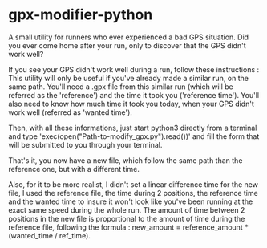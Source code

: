 # gpx-modifier-python
A small utility for runners who ever experienced a bad GPS situation. Did you ever come home after your run, only to discover that the GPS didn't work well? 

If you see your GPS didn't work well during a run, follow these instructions : This utility will only be useful if you've already made a similar run, on the same path. You'll need a .gpx file from this similar run (which will be referred as the 'reference') and the time it took you ('reference time'). You'll also need to know how much time it took you today, when your GPS didn't work well (referred as 'wanted time').

Then, with all these informations, just start python3 directly from a terminal and type 'exec(open("Path-to-modify_gpx.py").read())' and fill the form that will be submitted to you through your terminal.

That's it, you now have a new file, which follow the same path than the reference one, but with a different time.

Also, for it to be more realist, I didn't set a linear difference time for the new file, I used the reference file, the time during 2 positions, the reference time and the wanted time to insure it won't look like you've been running at the exact same speed during the whole run. The amount of time between 2 positions in the new file is proportional to the amount of time during the reference file, following the formula : new_amount = reference_amount * (wanted_time / ref_time).
